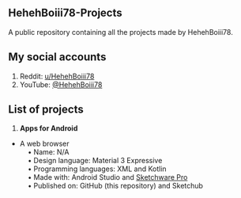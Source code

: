 ## HehehBoiii78-Projects
A public repository containing all the projects made by HehehBoiii78.

## My social accounts
1. Reddit: [u/HehehBoiii78](https://www.reddit.com/u/HehehBoiii78)
2. YouTube: [@HehehBoiii78](https://youtube.com/@hehehboiii78)

## List of projects
1. **Apps for Android**
* A web browser\
&nbsp;&nbsp;&nbsp;&nbsp;• Name: N/A\
&nbsp;&nbsp;&nbsp;&nbsp;• Design language: Material 3 Expressive\
&nbsp;&nbsp;&nbsp;&nbsp;• Programming languages: XML and Kotlin\
&nbsp;&nbsp;&nbsp;&nbsp;• Made with: Android Studio and [Sketchware Pro](https://sketchware.pro)\
&nbsp;&nbsp;&nbsp;&nbsp;• Published on: GitHub (this repository) and Sketchub